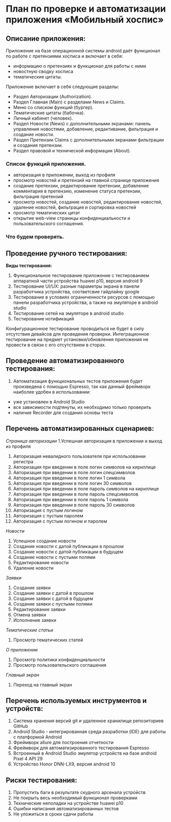 # План по проверке и автоматизации приложения «Мобильный хоспис»

## Описание приложения:
Приложение на базе операционной системы android даёт функционал по работе с претензиями хосписа и включает в себя:
- информацию о претензиях и функционал для работы с ними
- новостную сводку хосписа
- тематические цитаты.

Приложение включает в себя следующие разделы:

- Раздел Авторизации (Authorization).
- Раздел Главная (Main) с разделами News и Claims.
- Меню со списком функций (бургер).
- Тематические цитаты (бабочка).
- Личный кабинет (человек).
- Раздел Новости (News) с дополнительными экранами: панель управления новостями, добавление, редактивание, фильтрация и создание новости.
- Раздел Претензии Claims с дополнительными экранами фильтрации и создания претензии.
- Раздел правовой и технической информации (About).

### Список функций приложения.

- авторизация в приложении, выход из профиля
- просмотр новостей и претензий на главной странице приложения
- создание претензии, редактирование претензии, добавление комментария в претензию, изменение статуса претензии, фильтрация претензий
- просмотр новостей, создание новостей, редактирование новостей, удаление новостей, фильтрация и сортировка новостей
- просмотр тематических цитат
- открытие web-view страницы конфиденциальности и пользовательского соглашения.

### Что будем проверять.

## Проведение ручного тестирования:

**Виды тестирования:**
1. Функциональное тестирование приложение с тестированием аппаратной части устройства huawei p10, версия android 9
1. Тестирование UI/UX: разные параметры экрана в панели разработчика устройства, соответсвие гайдлайну google
1. Тестирование в условиях ограниченности ресурсов с помощью панели разработчика устройства, а также на эмуляторе в android studio
1. Тестирование сетей на эмуляторе в android studio
1. Тестирование нотификаций

Конфигурационное тестирование проводиться не будет в силу отсутствия девайсов для проведения проверки.
Интеграционное тестирование на предмет установки/обновления приложения не провести в связи с его отсутствием в сторах.

## Проведение автоматизированного тестирования:

1. Автоматизация функциональных тестов приложения будет произведена с помощью Espresso, так как данный фреймворк наиболее удобен в использовании: 
- уже установлен в Android Studio
- все зависимости подтянуты, их необходимо только проверить
- наличие Recorder для создания основы теста 

## Перечень автоматизированных сценариев:

*Страница авторизации*
1.Успешная авторизация в приложении и выход из профиля
1. Авторизация невалидного пользователя при использовании регистра
1. Авторизация при введении в поле логин символов на кириллице
1. Авторизация при введении в поле логин спецсимволов
1. Авторизация при введении в поле логин 1 символа
1. Авторизация при введении в поле логин 30 символов
1. Авторизация при введении в поле пароль символов на кириллице
1. Авторизация при введении в поле пароль спецсимволов
1. Авторизация при введении в поле пароль 1 символа
1. Авторизация при введении в поле пароль 30 символов
1. Авторизация с пустым логином
1. Авторизация с пустым паролем
1. Авторизация с пустым логином и паролем

*Новости*
1. Успешное создание новости
1. Создание новости с датой публикации в прошлом
1. Создание новости с датой публикации в будущем
1. Создание новости с пустыми полями
1. Редактирование новости
1. Удаление новости

*Заявки*
1. Создание заявки
1. Создание заявки с  датой в прошлом
1. Создание заявки с  датой в будущем
1. Создание заявки с пустыми полями
1. Редактирование заявки
1. Отмена заявки
1. Исполнение заявки

*Тематические статьи*
1. Просмотр тематических статей

*О приложении*
1. Просмотр политики конфиденциальности
1. Просмотр пользовательского соглашения

*Главный экран*
1. Переход на главный экран

## Перечень используемых инструментов и устройств:
1. Система хранения версий git и удаленное хранилище репозиториев GitHub
1. Android Studio - интегрированная среда разработки (IDE) для работы с платформой Android
1. Фреймворк allure для построения отчетности
1. Фреймворк для автоматизированного тестирования Espresso
1. Встроенный в Android Studio эмулятор устройств на базе android Pixel 4 API 29
1. Устройство Honor DNN-LX9, версия android 10

## Риски тестирования:
1. Пропустить баги в результате скудного арсенала устройств
1. Не покрыть весь необходимый функционал проверками 
1. Технические неполадки на устройстве huawei p10
1. Ошибки написания автоматизированных тестов
1. Не уложиться в сроки сдачи работы 